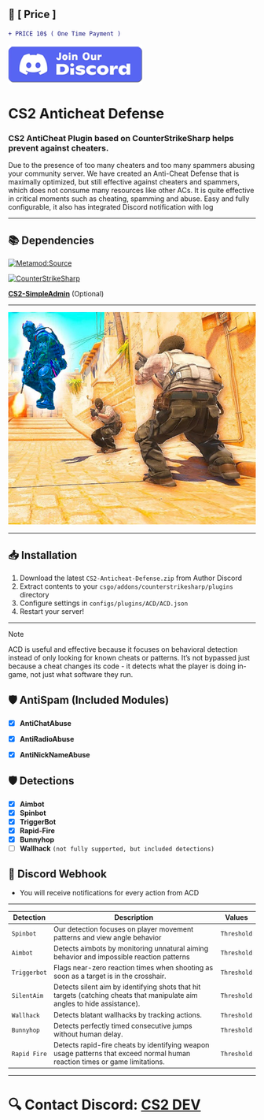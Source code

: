 ## 🛒 [ Price ]
```diff
+ PRICE 10$ ( One Time Payment )
```

[![Discord](./dc.png)](https://discord.gg/d5uvMmUpuE)

# CS2 Anticheat Defense

### CS2 AntiCheat Plugin based on CounterStrikeSharp helps prevent against cheaters.


Due to the presence of too many cheaters and too many spammers abusing your community server. We have created an Anti-Cheat Defense that is maximally optimized, but still effective against cheaters and spammers, which does not consume many resources like other ACs. It is quite effective in critical moments such as cheating, spamming and abuse. Easy and fully configurable, it also has integrated Discord notification with log

---

## 📚 Dependencies
[![Metamod:Source](https://img.shields.io/badge/Metamod:Source-2d2d2d?logo=sourceengine)](https://www.sourcemm.net)

[![CounterStrikeSharp](https://img.shields.io/badge/CounterStrikeSharp-83358F)](https://github.com/roflmuffin/CounterStrikeSharp)

**[CS2-SimpleAdmin](https://github.com/daffyyyy/CS2-SimpleAdmin)** (Optional)

---

![image info](./anticheat.jpg)

---

## 📥 Installation

1. Download the latest `CS2-Anticheat-Defense.zip` from Author Discord
2. Extract contents to your `csgo/addons/counterstrikesharp/plugins` directory
3. Configure settings in `configs/plugins/ACD/ACD.json`
4. Restart your server!

---

> [!NOTE]
> ACD is useful and effective because it focuses on behavioral detection instead of only looking for known cheats or patterns.
> It’s not bypassed just because a cheat changes its code - it detects what the player is doing in-game, not just what software they run.           
>

## 🛡 AntiSpam (Included Modules)

- [x] **AntiChatAbuse**
- [x] **AntiRadioAbuse**
- [x] **AntiNickNameAbuse**


## 🛡 Detections

- [x]  **Aimbot**
- [x]  **Spinbot**
- [x]  **TriggerBot**
- [x]  **Rapid-Fire**
- [x]  **Bunnyhop**
- [ ]  **Wallhack** `(not fully supported, but included detections)`

## 📱 Discord Webhook
- You will receive notifications for every action from ACD

---

| Detection | Description | Values |
|----------|-------------|--------|
| `Spinbot` | Our detection focuses on player movement patterns and view angle behavior | `Threshold` |
| `Aimbot` | Detects aimbots by monitoring unnatural aiming behavior and impossible reaction patterns | `Threshold` |
| `Triggerbot` | Flags near-zero reaction times when shooting as soon as a target is in the crosshair. | `Threshold` |
| `SilentAim` | Detects silent aim by identifying shots that hit targets (catching cheats that manipulate aim angles to hide assistance). | `Threshold` |
| `Wallhack` | Detects blatant wallhacks by tracking actions. | `Threshold` |
| `Bunnyhop` | Detects perfectly timed consecutive jumps without human delay. | `Threshold` |
| `Rapid Fire` | Detects rapid-fire cheats by identifying weapon usage patterns that exceed normal human reaction times or game limitations. | `Threshold` |

---

# 🔍 Contact Discord: **[CS2 DEV](https://discord.gg/d5uvMmUpuE)**


